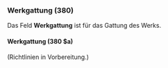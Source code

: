 ### Werkgattung (380)

Das Feld **Werkgattung** ist für das Gattung des Werks.

#### Werkgattung (380 $a)

(Richtlinien in Vorbereitung.)
